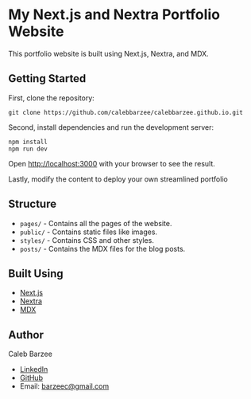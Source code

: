 # My Next.js and Nextra Portfolio Website

This portfolio website is built using Next.js, Nextra, and MDX.

## Getting Started

First, clone the repository:
```
git clone https://github.com/calebbarzee/calebbarzee.github.io.git
```

Second, install dependencies and run the development server:

```
npm install
npm run dev
```

Open [http://localhost:3000](http://localhost:3000) with your browser to see the result.

Lastly, modify the content to deploy your own streamlined portfolio

## Structure

- `pages/` - Contains all the pages of the website.
- `public/` - Contains static files like images.
- `styles/` - Contains CSS and other styles.
- `posts/` - Contains the MDX files for the blog posts.

## Built Using

- [Next.js](https://nextjs.org/)
- [Nextra](https://nextra.vercel.app/)
- [MDX](https://mdxjs.com/)

## Author

Caleb Barzee

- [LinkedIn](https://linkedin.com/in/calebbarzee)
- [GitHub](https://github.com/calebbarzee)
- Email: barzeec@gmail.com
